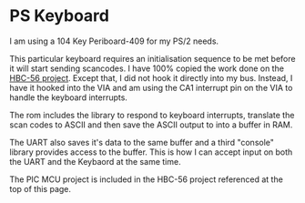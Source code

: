 # PS Keyboard

I am using a 104 Key Periboard-409 for my PS/2 needs.

This particular keyboard requires an initialisation sequence to be met before it will start sending scancodes.  I have 100% copied the work done on the [HBC-56 project](https://github.com/visrealm/hbc-56).  Except that, I did not hook it directly into my bus.  Instead, I have it hooked into the VIA and am using the CA1 interrupt pin on the VIA to handle the keyboard interrupts.

The rom includes the library to respond to keyboard interrupts, translate the scan codes to ASCII and then save the ASCII output to into a buffer in RAM.

The UART also saves it's data to the same buffer and a third "console" library provides access to the buffer.  This is how I can accept input on both the UART and the Keybaord at the same time.

The PIC MCU project is included in the HBC-56 project referenced at the top of this page.